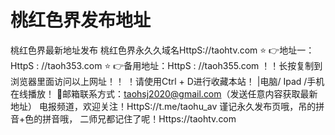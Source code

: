 # 桃红色界发布地址
桃红色界最新地址发布 
桃红色界永久久域名HttpS://taohtv.com 
⭐️ 👉地址一：HttpS : //taoh353.com 
⭐️ 👉备用地址：HttpS : //taoh355.com 
！️！️长按复制到浏览器里面访问以上网址！️！️ 
！️请使用Ctrl + D进行收藏本站！
|电脑/ Ipad /手机在线播放！️
📧邮箱联系方式：taohsj2020@gmail.com（发送任意内容获取最新地址）
电报频道，欢迎关注！HttpS://t.me/taohu_av 
谨记永久发布页哦，吊的拼音+色的拼音哦，
二师兄都记住了呢！Https://taohtv.com
